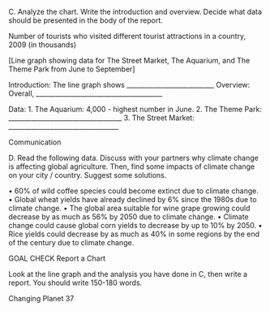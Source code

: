 C. Analyze the chart. Write the introduction and overview. Decide what data should be presented in the body of the report.

Number of tourists who visited different tourist attractions in a country, 2009 (in thousands)

[Line graph showing data for The Street Market, The Aquarium, and The Theme Park from June to September]

Introduction: The line graph shows ___________________________
Overview: Overall, _______________________________________

Data: 1. The Aquarium: 4,000 - highest number in June.
      2. The Theme Park: ___________________________________
      3. The Street Market: __________________________________

Communication

D. Read the following data. Discuss with your partners why climate change is affecting global agriculture. Then, find some impacts of climate change on your city / country. Suggest some solutions.

• 60% of wild coffee species could become extinct due to climate change.
• Global wheat yields have already declined by 6% since the 1980s due to climate change.
• The global area suitable for wine grape growing could decrease by as much as 56% by 2050 due to climate change.
• Climate change could cause global corn yields to decrease by up to 10% by 2050.
• Rice yields could decrease by as much as 40% in some regions by the end of the century due to climate change.

GOAL CHECK Report a Chart

Look at the line graph and the analysis you have done in C, then write a report. You should write 150-180 words.

Changing Planet 37
